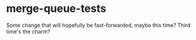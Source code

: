 # merge-queue-tests

Some change that will hopefully be fast-forwarded, maybe this time? Third time's the charm?
